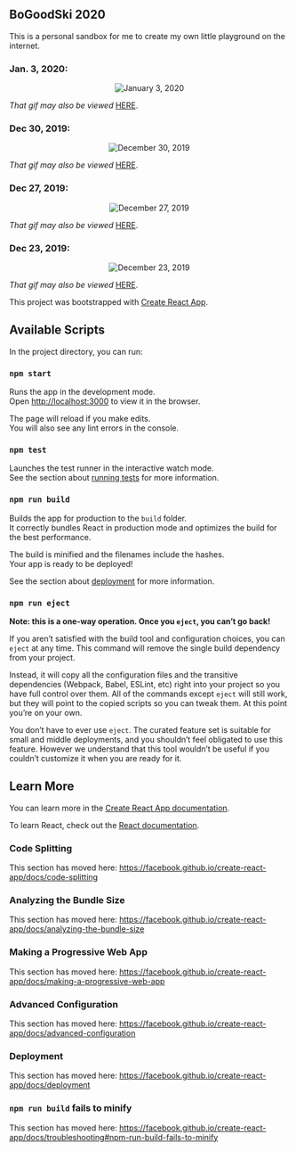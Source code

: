 ## BoGoodSki 2020

This is a personal sandbox for me to create my own little playground on the internet. 



### Jan. 3, 2020: 

<p align="center">
	<img src="https://i.imgur.com/IiCmxaE.gif" alt="January 3, 2020">
</p>

<p>
	<i>That gif may also be viewed </i> <a href="https://i.imgur.com/IiCmxaE.gif" target="_blank" rel="noreferrer noopener">HERE</a>.
</p>


### Dec 30, 2019: 

<p align="center">
	<img src="http://g.recordit.co/i8hGDp9KQ4.gif" alt="December 30, 2019">
</p>

<p>
	<i>That gif may also be viewed </i> <a href="http://g.recordit.co/i8hGDp9KQ4.gif" target="_blank" rel="noreferrer noopener">HERE</a>.
</p>



### Dec 27, 2019: 

<p align="center">
	<img src="http://g.recordit.co/IEu7twiFhu.gif" alt="December 27, 2019">
</p>

<p>
	<i>That gif may also be viewed </i> <a href="http://g.recordit.co/IEu7twiFhu.gif" target="_blank" rel="noreferrer noopener">HERE</a>.
</p>



### Dec 23, 2019:

<p align="center">
	<img src="http://g.recordit.co/JyjduzeJDt.gif" alt="December 23, 2019">
</p>

<p>
	<i>That gif may also be viewed </i> <a href="http://g.recordit.co/JyjduzeJDt.gif" target="_blank" rel="noreferrer noopener">HERE</a>.
</p>





This project was bootstrapped with [Create React App](https://github.com/facebook/create-react-app).

## Available Scripts

In the project directory, you can run:

### `npm start`

Runs the app in the development mode.<br />
Open [http://localhost:3000](http://localhost:3000) to view it in the browser.

The page will reload if you make edits.<br />
You will also see any lint errors in the console.

### `npm test`

Launches the test runner in the interactive watch mode.<br />
See the section about [running tests](https://facebook.github.io/create-react-app/docs/running-tests) for more information.

### `npm run build`

Builds the app for production to the `build` folder.<br />
It correctly bundles React in production mode and optimizes the build for the best performance.

The build is minified and the filenames include the hashes.<br />
Your app is ready to be deployed!

See the section about [deployment](https://facebook.github.io/create-react-app/docs/deployment) for more information.

### `npm run eject`

**Note: this is a one-way operation. Once you `eject`, you can’t go back!**

If you aren’t satisfied with the build tool and configuration choices, you can `eject` at any time. This command will remove the single build dependency from your project.

Instead, it will copy all the configuration files and the transitive dependencies (Webpack, Babel, ESLint, etc) right into your project so you have full control over them. All of the commands except `eject` will still work, but they will point to the copied scripts so you can tweak them. At this point you’re on your own.

You don’t have to ever use `eject`. The curated feature set is suitable for small and middle deployments, and you shouldn’t feel obligated to use this feature. However we understand that this tool wouldn’t be useful if you couldn’t customize it when you are ready for it.

## Learn More

You can learn more in the [Create React App documentation](https://facebook.github.io/create-react-app/docs/getting-started).

To learn React, check out the [React documentation](https://reactjs.org/).

### Code Splitting

This section has moved here: https://facebook.github.io/create-react-app/docs/code-splitting

### Analyzing the Bundle Size

This section has moved here: https://facebook.github.io/create-react-app/docs/analyzing-the-bundle-size

### Making a Progressive Web App

This section has moved here: https://facebook.github.io/create-react-app/docs/making-a-progressive-web-app

### Advanced Configuration

This section has moved here: https://facebook.github.io/create-react-app/docs/advanced-configuration

### Deployment

This section has moved here: https://facebook.github.io/create-react-app/docs/deployment

### `npm run build` fails to minify

This section has moved here: https://facebook.github.io/create-react-app/docs/troubleshooting#npm-run-build-fails-to-minify
